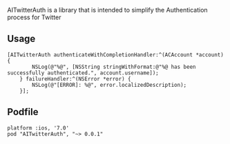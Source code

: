 AITwitterAuth is a library that is intended to simplify the Authentication process for Twitter

## Usage
<pre><code>[AITwitterAuth authenticateWithCompletionHandler:^(ACAccount *account) {
        NSLog(@"%@", [NSString stringWithFormat:@"%@ has been successfully authenticated.", account.username]);
    } failureHandler:^(NSError *error) {
        NSLog(@"[ERROR]: %@", error.localizedDescription);
    }];</code></pre>

## Podfile
<pre><code>platform :ios, '7.0'
pod "AITwitterAuth", "~> 0.0.1"</code></pre>
